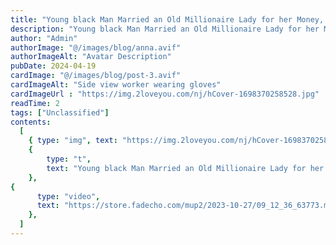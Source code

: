```yaml
---
title: "Young black Man Married an Old Millionaire Lady for her Money, but he Never Imagined That She Would…"
description: "Young black Man Married an Old Millionaire Lady for her Money, but he Never Imagined That She Would…"
author: "Admin"
authorImage: "@/images/blog/anna.avif"
authorImageAlt: "Avatar Description"
pubDate: 2024-04-19
cardImage: "@/images/blog/post-3.avif"
cardImageAlt: "Side view worker wearing gloves"
cardImageUrl : "https://img.2loveyou.com/nj/hCover-1698370258528.jpg"
readTime: 2
tags: ["Unclassified"]
contents:
  [
    { type: "img", text: "https://img.2loveyou.com/nj/hCover-1698370258528.jpg" },
    { 
        type: "t", 
        text: "Young black Man Married an Old Millionaire Lady for her Money, but he Never Imagined That She Would\u2026"
    },
{
      type: "video",
      text: "https://store.fadecho.com/mup2/2023-10-27/09_12_36_63773.mp4"
    },
  ]
---
```

